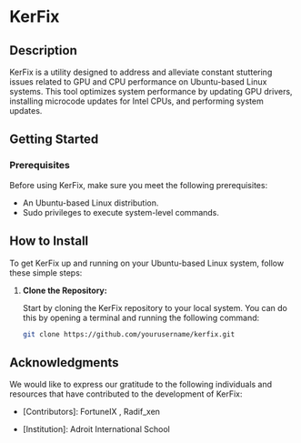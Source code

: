 # KerFix

## Description

KerFix is a utility designed to address and alleviate constant stuttering issues related to GPU and CPU performance on Ubuntu-based Linux systems. This tool optimizes system performance by updating GPU drivers, installing microcode updates for Intel CPUs, and performing system updates.

## Getting Started

### Prerequisites

Before using KerFix, make sure you meet the following prerequisites:

- An Ubuntu-based Linux distribution.
- Sudo privileges to execute system-level commands.

## How to Install

To get KerFix up and running on your Ubuntu-based Linux system, follow these simple steps:

1. **Clone the Repository:**

   Start by cloning the KerFix repository to your local system. You can do this by opening a terminal and running the following command:

   ```bash
   git clone https://github.com/yourusername/kerfix.git

   
## Acknowledgments

We would like to express our gratitude to the following individuals and resources that have contributed to the development of KerFix:

- [Contributors]: FortuneIX , Radif_xen

- [Institution]: Adroit International School



